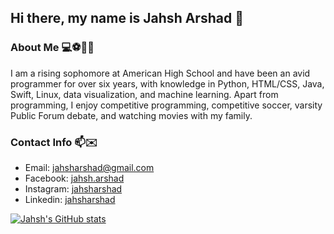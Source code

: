 ## Hi there, my name is Jahsh Arshad 👋

### About Me 💻⚽️👨‍🎓 
I am a rising sophomore at American High School and have been an avid programmer for over six years, with knowledge in Python, HTML/CSS, Java, Swift, Linux, data visualization, and machine learning. Apart from programming, I enjoy competitive programming, competitive soccer, varsity Public Forum debate, and watching movies with my family. 

### Contact Info 📫✉️
* Email: jahsharshad@gmail.com
* Facebook: [jahsh.arshad](https://www.facebook.com/jahsh.arshad/)
* Instagram: [jahsharshad](https://www.instagram.com/jahsharshad/)
* Linkedin: [jahsharshad](https://www.linkedin.com/in/jahsh-arshad-359827207?lipi=urn%3Ali%3Apage%3Ad_flagship3_profile_view_base_contact_details%3BFlfITherQV6hvbm7%2B5C58g%3D%3D)

[![Jahsh's GitHub stats](https://github-readme-stats.vercel.app/api?username=jahsharshad)](https://github.com/anuraghazra/github-readme-stats)

<!--
**jahsharshad/jahsharshad** is a ✨ _special_ ✨ repository because its `README.md` (this file) appears on your GitHub profile.

Here are some ideas to get you started:

- 🔭 I’m currently working on ...
- 🌱 I’m currently learning ...
- 👯 I’m looking to collaborate on ...
- 🤔 I’m looking for help with ...
- 💬 Ask me about ...
- 📫 How to reach me: ...
- 😄 Pronouns: ...
- ⚡ Fun fact: ...
-->
